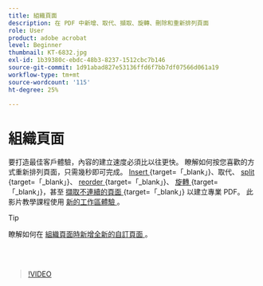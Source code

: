 ```yaml
---
title: 組織頁面
description: 在 PDF 中新增、取代、擷取、旋轉、刪除和重新排列頁面
role: User
product: adobe acrobat
level: Beginner
thumbnail: KT-6832.jpg
exl-id: 1b39380c-ebdc-48b3-8237-1512cbc7b146
source-git-commit: 1d91abad827e53136ffd6f7bb7df07566d061a19
workflow-type: tm+mt
source-wordcount: '115'
ht-degree: 25%

---
```


# 組織頁面

要打造最佳客戶體驗，內容的建立速度必須比以往更快。 瞭解如何按您喜歡的方式重新排列頁面，只需幾秒即可完成。 [Insert ](https://www.adobe.com/tw/acrobat/online/add-pages-to-pdf.html) {target=「_blank」}、取代、 [ split ](https://www.adobe.com/tw/acrobat/online/split-pdf.html) {target=「_blank」}、 [ reorder ](https://www.adobe.com/tw/acrobat/online/rearrange-pdf.html) {target=「_blank」}、 [ 旋轉 ](https://www.adobe.com/tw/acrobat/online/rotate-pdf.html) {target=「_blank」}，甚至 [ 擷取不連續的頁面 ](https://www.adobe.com/tw/acrobat/online/extract-pdf-pages.html) {target=「_blank」} 以建立專業 PDF。 此影片教學課程使用 [ 新的工作區體驗 ](new-workspace.md) 。

>[!TIP]
>
>瞭解如何在 [ 組織頁面時新增全新的自訂頁面 ](add-custom-page.md) 。

<br> 

>[!VIDEO](https://video.tv.adobe.com/v/3409022?hidetitle=true)